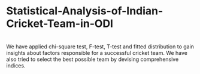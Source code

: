 # Statistical-Analysis-of-Indian-Cricket-Team-in-ODI
<BR>
 We have applied chi-square test, F-test, T-test and fitted distribution to gain insights about factors responsible for a successful cricket team. We have also tried to select the best possible team by devising comprehensive indices.
